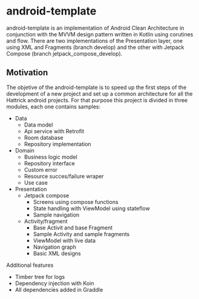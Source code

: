 # android-template
android-template is an implementation of Android Clean Architecture in conjunction with the MVVM design pattern written in Kotlin using corutines and flow. There are two implementations of the Presentation layer, one using XML and Fragments (branch develop) and the other with Jetpack Compose (branch jetpack_compose_develop). 

## Motivation
The objetive of the android-template is to speed up the first steps of the development of a new project and set up a common architecture for all the Hattrick android projects.
For that purpose this project is divided in three modules, each one contains samples:
* Data
  * Data model
  * Api service with Retrofit
  * Room database
  * Repository implementation
* Domain
  * Business logic model
  * Repository interface
  * Custom error
  * Resource succes/failure wraper
  * Use case
* Presentation
  * Jetpack compose
    * Screens using compose functions
    * State handling with ViewModel using stateflow
    * Sample navigation
  * Activity/fragment
    * Base Activit and base Fragment
    * Sample Activity and sample fragments
    * ViewModel with live data
    * Navigation graph
    * Basic XML designs
  
Additional features
  * Timber tree for logs
  * Dependency injection with Koin
  * All dependencies added in Graddle
